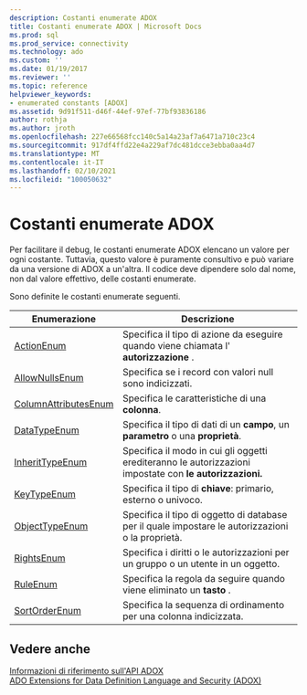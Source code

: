 ```yaml
---
description: Costanti enumerate ADOX
title: Costanti enumerate ADOX | Microsoft Docs
ms.prod: sql
ms.prod_service: connectivity
ms.technology: ado
ms.custom: ''
ms.date: 01/19/2017
ms.reviewer: ''
ms.topic: reference
helpviewer_keywords:
- enumerated constants [ADOX]
ms.assetid: 9d91f511-d46f-44ef-97ef-77bf93836186
author: rothja
ms.author: jroth
ms.openlocfilehash: 227e66568fcc140c5a14a23af7a6471a710c23c4
ms.sourcegitcommit: 917df4ffd22e4a229af7dc481dcce3ebba0aa4d7
ms.translationtype: MT
ms.contentlocale: it-IT
ms.lasthandoff: 02/10/2021
ms.locfileid: "100050632"
---
```

# <a name="adox-enumerated-constants"></a>Costanti enumerate ADOX
Per facilitare il debug, le costanti enumerate ADOX elencano un valore per ogni costante. Tuttavia, questo valore è puramente consultivo e può variare da una versione di ADOX a un'altra. Il codice deve dipendere solo dal nome, non dal valore effettivo, delle costanti enumerate.  
  
 Sono definite le costanti enumerate seguenti.  
  
|Enumerazione|Descrizione|  
|-----------------|-----------------|  
|[ActionEnum](./actionenum.md)|Specifica il tipo di azione da eseguire quando viene chiamata l' **autorizzazione** .|  
|[AllowNullsEnum](./allownullsenum.md)|Specifica se i record con valori null sono indicizzati.|  
|[ColumnAttributesEnum](./columnattributesenum.md)|Specifica le caratteristiche di una **colonna**.|  
|[DataTypeEnum](../ado-api/datatypeenum.md)|Specifica il tipo di dati di un **campo**, un **parametro** o una **proprietà**.|  
|[InheritTypeEnum](./inherittypeenum.md)|Specifica il modo in cui gli oggetti erediteranno le autorizzazioni impostate con **le autorizzazioni.**|  
|[KeyTypeEnum](./keytypeenum.md)|Specifica il tipo di **chiave**: primario, esterno o univoco.|  
|[ObjectTypeEnum](./objecttypeenum.md)|Specifica il tipo di oggetto di database per il quale impostare le autorizzazioni o la proprietà.|  
|[RightsEnum](./rightsenum.md)|Specifica i diritti o le autorizzazioni per un gruppo o un utente in un oggetto.|  
|[RuleEnum](./ruleenum.md)|Specifica la regola da seguire quando viene eliminato un **tasto** .|  
|[SortOrderEnum](./sortorderenum.md)|Specifica la sequenza di ordinamento per una colonna indicizzata.|  
  
## <a name="see-also"></a>Vedere anche  
 [Informazioni di riferimento sull'API ADOX](./adox-object-model.md)   
 [ADO Extensions for Data Definition Language and Security (ADOX)](../../guide/extensions/ado-extensions-for-data-definition-language-and-security-adox.md)